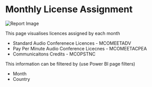 # Monthly License Assignment

![Report Image](/TeamsBillingYE/TB8716.png)

This page visualises licences assigned by each month

- Standard Audio Conferenece Licences - MCOMEETADV
- Pay Per Minute Audio Conference Licecnes - MCOMEETACPEA
- Communicaitons Credits - MCOPSTNC

This information can be filtered by (use Power BI page filters)

- Month
- Country

  